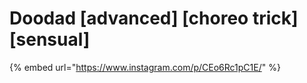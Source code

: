 # Doodad \[advanced] \[choreo trick] \[sensual]

{% embed url="https://www.instagram.com/p/CEo6Rc1pC1E/" %}
